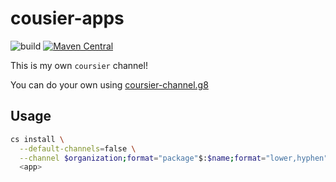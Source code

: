 # cousier-apps

![build](https://github.com/$git_username$/$name;format="lower,hyphen"$/workflows/main/badge.svg)
[![Maven Central](https://img.shields.io/maven-central/v/$organization;format="package"$/$name;format="lower,hyphen"$.svg)](https://maven-badges.herokuapp.com/maven-central/$organization;format="package"$/$name;format="lower,hyphen"$)

This is my own `coursier` channel!

You can do your own using [coursier-channel.g8](https://github.com/regadas/coursier-channel.g8)

## Usage

```bash
cs install \
  --default-channels=false \
  --channel $organization;format="package"$:$name;format="lower,hyphen"$ \
  <app>
```
